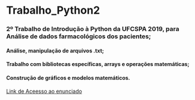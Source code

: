 # Trabalho_Python2

### 2º Trabalho de Introdução à Python da UFCSPA 2019, para Análise de dados farmacológicos dos pacientes;
#### Análise, manipulação de arquivos .txt;
#### Trabalho com bibliotecas específicas, arrays e operações matemáticas;
#### Construção de gráficos e modelos matemáticos.

[Link de Aceesso ao enunciado](https://drive.google.com/open?id=1Y26zrEEujdfHuHv49Ycfm2VowEnQUU0B)
